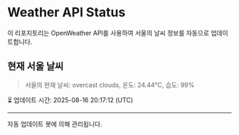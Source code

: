 
# Weather API Status

이 리포지토리는 OpenWeather API를 사용하여 서울의 날씨 정보를 자동으로 업데이트합니다.

## 현재 서울 날씨
> 서울의 현재 날씨: overcast clouds, 온도: 24.44°C, 습도: 99%

⏳ 업데이트 시간: 2025-08-16 20:17:12 (UTC)

---
자동 업데이트 봇에 의해 관리됩니다.

